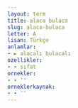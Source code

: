 ```yaml
---
layout: term
title: alaca bulaca
slug: alaca-bulaca
letter: A
lisan: Türkçe
anlamlar:
- ► alacalı bulacalı
ozellikler:
- - sıfat
ornekler:
- - ''
orneklerkaynak:
- - ''
---
```

